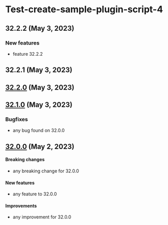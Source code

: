 # Test-create-sample-plugin-script-4
## 32.2.2 (May 3, 2023)
### New features

* feature 32.2.2

##  32.2.1 (May 3, 2023)
##  [32.2.0](32.2.0) (May 3, 2023)
##  [32.1.0](32.1.0) (May 3, 2023)
### Bugfixes

* any bug found on 32.0.0

##  [32.0.0](32.0.0) (May 2, 2023)
#### Breaking changes

  * any breaking change for 32.0.0

#### New features

  * any feature to 32.0.0

#### Improvements

  * any improvement for 32.0.0

